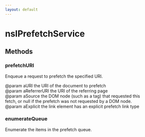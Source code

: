 ```yaml
---
layout: default
---
```


# nsIPrefetchService #

## Methods ##

### prefetchURI ###
  
Enqueue a request to prefetch the specified URI.  
  
@param aURI the URI of the document to prefetch  
@param aReferrerURI the URI of the referring page  
@param aSource the DOM node (such as a <link> tag) that requested this  
       fetch, or null if the prefetch was not requested by a DOM node.  
@param aExplicit the link element has an explicit prefetch link type  
  

### enumerateQueue ###
  
Enumerate the items in the prefetch queue.  
  
